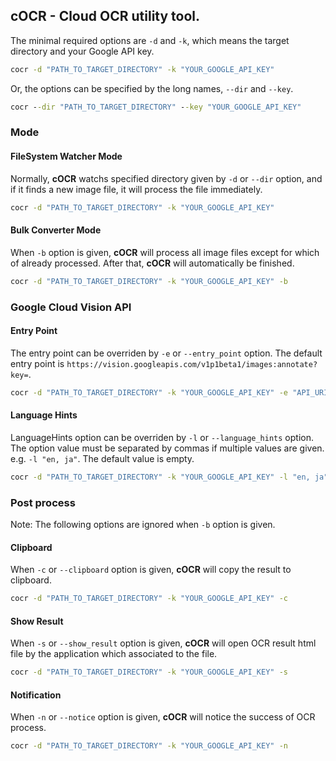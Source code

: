 
## cOCR - Cloud OCR utility tool. 

The minimal required options are `-d` and `-k`, which means the target directory and your Google API key.

```bat
cocr -d "PATH_TO_TARGET_DIRECTORY" -k "YOUR_GOOGLE_API_KEY"
```

Or, the options can be specified by the long names, `--dir` and `--key`.

```bat
cocr --dir "PATH_TO_TARGET_DIRECTORY" --key "YOUR_GOOGLE_API_KEY"
```

### Mode
#### FileSystem Watcher Mode

Normally, **cOCR** watchs specified directory given by `-d` or `--dir` option, and if it finds a new image file, it will process the file immediately.

```bat
cocr -d "PATH_TO_TARGET_DIRECTORY" -k "YOUR_GOOGLE_API_KEY"
```

#### Bulk Converter Mode

When `-b` option is given, **cOCR** will process all image files except for which of already processed. After that, **cOCR** will automatically be finished.

```bat
cocr -d "PATH_TO_TARGET_DIRECTORY" -k "YOUR_GOOGLE_API_KEY" -b
```

### Google Cloud Vision API

#### Entry Point

The entry point can be overriden by `-e` or `--entry_point` option.
The default entry point is `https://vision.googleapis.com/v1p1beta1/images:annotate?key=`.

```bat
cocr -d "PATH_TO_TARGET_DIRECTORY" -k "YOUR_GOOGLE_API_KEY" -e "API_URI"
```

#### Language Hints

LanguageHints option can be overriden by `-l` or `--language_hints` option. 
The option value must be separated by commas if multiple values are given. e.g. `-l "en, ja"`. 
The default value is empty.

```bat
cocr -d "PATH_TO_TARGET_DIRECTORY" -k "YOUR_GOOGLE_API_KEY" -l "en, ja"
```

### Post process

Note: The following options are ignored when `-b` option is given.

#### Clipboard

When `-c` or `--clipboard` option is given, **cOCR** will copy the result to clipboard.

```bat
cocr -d "PATH_TO_TARGET_DIRECTORY" -k "YOUR_GOOGLE_API_KEY" -c
```

#### Show Result

When `-s` or `--show_result` option is given, **cOCR** will open OCR result html file by the application which associated to the file.

```bat
cocr -d "PATH_TO_TARGET_DIRECTORY" -k "YOUR_GOOGLE_API_KEY" -s
```

#### Notification

When `-n` or `--notice` option is given, **cOCR** will notice the success of OCR process.

```bat
cocr -d "PATH_TO_TARGET_DIRECTORY" -k "YOUR_GOOGLE_API_KEY" -n
```
